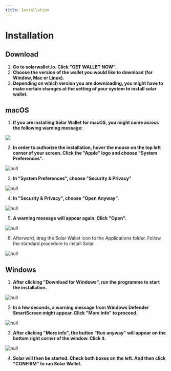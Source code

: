 ```yaml
---
title: Installation
---
```

# Installation

## Download

1. **Go to solarwallet.io. Click "GET WALLET NOW".**
2. **Choose the version of the wallet you would like to download (for Window, Mac or Linux).**
3. **Depending on which version you are downloading, you might have to make certain changes at the setting of your system to install solar wallet.**

## macOS

1. **If you are installing Solar Wallet for macOS, you might come across the following warning message:**

![](/images/screen-shot-2019-02-26-at-14.00.00.png)

2. **In order to authorize the installation, hover the mouse on the top left corner of your screen. Click the "Apple" logo and choose "System Preferences".**

![null](/images/system-preference.png)

2. **In "System Preferences", choose "Security & Privacy"**

![null](/images/new-square.png)

4. **In "Security & Privacy", choose "Open Anyway".**

![null](/images/open-anyway.png)

5. **A warning message will appear again. Click "Open".**

![null](/images/openopen.png)

6. Afterward, drag the Solar Wallet icon to the Applications folder. Follow the standard procedure to install Solar.

![null](/images/screen-shot-2019-02-26-at-14.08.11.png)

## Windows

1. **After clicking "Download for Windows", run the programme to start the installation.**

![null](/images/a.png)

2. **In a few seconds, a warning message from Windows Defender SmartScreen might appear. Click "More Info" to proceed.**

![null](/images/b.png)

3. **After clicking "More info", the button "Run anyway" will appear on the bottom right corner of the window. Click it.**

![null](/images/c.png)

4. **Solar will then be started. Check both boxes on the left. And then click "CONFIRM" to run Solar Wallet.**
